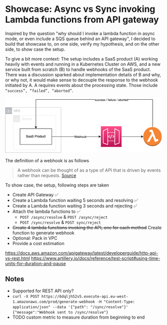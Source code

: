 # Showcase: Async vs Sync invoking Lambda functions from API gateway

Inspired by the question "why should I invoke a lambda function in async mode, or even include a SQS queue behind an API gateway", I decided to build that showcase to, on one side, verify my hypothesis, and on the other side, to show case the setup.

To give a bit more context: The setup includes a SaaS product (A) working heavily with events and running in a Kubernetes Cluster on AWS, and a new service built from scratch (B) to handle webhooks of the SaaS product. There was a discussion sparked about implementation details of B and why, or why not, it would make sense to decouple the response to the webhook initiated by A.
A requires events about the processing state. Those include `“success”, “failed”, “aborted”`.

![Basic Setup](./docs/basic-setup.png)

The definition of a webhook is as follows

> A webhook can be thought of as a type of API that is driven by events rather than requests. [Source](https://www.mparticle.com/blog/apis-vs-webhooks/)

To show case, the setup, following steps are taken

- Create API Gateway :white_check_mark:
- Create a Lambda function waiting 5 seconds and resolving :white_check_mark:
- Create a Lambda function waiting 3 seconds and rejecting :white_check_mark:
- Attach the lambda functions to :white_check_mark:
  - `POST /async/resolve` & `POST /async/reject`
  - `POST /sync/resolve` & `POST sync/reject`
- ~~Create 4 lambda functions invoking the API, one for each method~~ Create function to generate webhook
- Optional: Pack in VPC
- Provide a cost estimation

https://docs.aws.amazon.com/apigateway/latest/developerguide/http-api-vs-rest.html
https://www.artillery.io/docs/reference/test-script#using-time-units-for-duration-and-pause

## Notes

- Supported for REST API only?
- `curl -X POST https://6dqljh52v5.execute-api.eu-west-1.amazonaws.com/prod/generate-webhook -H "Content-Type: application/json" --data '{"path": "/sync/resolve"}'  
{"message":"Webhook sent to /sync/resolve"}`
- TODO custom metric to measure duration from beginning to end
